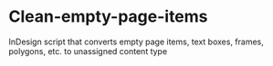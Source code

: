 Clean-empty-page-items
======================

InDesign script that converts empty page items, text boxes, frames, polygons, etc. to unassigned content type